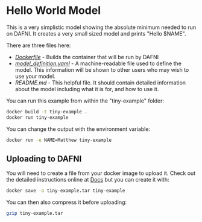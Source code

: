 # Hello World Model

This is a very simplistic model showing the absolute minimum needed to run on DAFNI.
It creates a very small sized model and prints "Hello $NAME".

There are three files here:

 - _[Dockerfile](./Dockerfile)_ - Builds the container that will be run by DAFNI
 - _[model_definition.yaml](./model_definition.yaml)_ - A machine-readable file used to define the model.
   This information will be shown to other users who may wish to use your model.
 - _README.md_ - This helpful file. It should contain detailed information about the model
   including what it is for, and how to use it.

You can run this example from within the "tiny-example" folder:

```bash
docker build -t tiny-example .
docker run tiny-example
```

You can change the output with the environment variable:

```bash
docker run -e NAME=Matthew tiny-example
```

## Uploading to DAFNI

You will need to create a file from your docker image to upload it. Check out the detailed instructions online at [Docs](https://docs.secure.dafni.rl.ac.uk/docs/how-to/models/how-to-upload-a-model/) but you can create it with:

```bash
docker save -o tiny-example.tar tiny-example
```

You can then also compress it before uploading:

```bash
gzip tiny-example.tar
```
